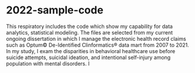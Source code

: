 # 2022-sample-code

This respiratory includes the code which show my capability for data analytics, statistical modeling.
The files are selected from my current ongoing dissertation in which I manage the electronic health record claims such as Optum© De-Identified Clinformatics® data mart from 2007 to 2021.
In my study, I exam the disparities in behavioral healthcare use before suicide attempts, suicidal ideation, and intentional self-injury among population with mental disorders. I 
